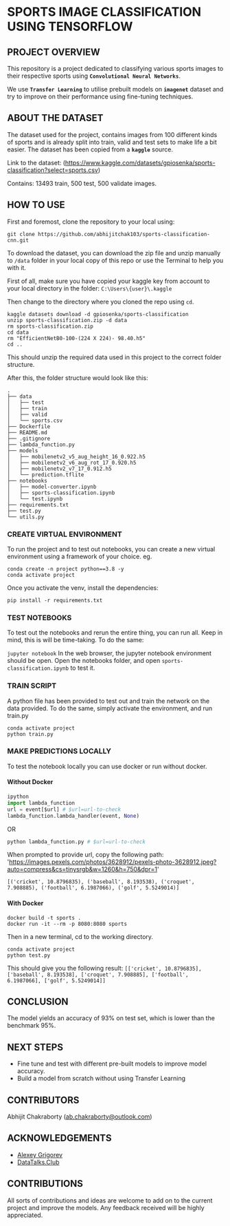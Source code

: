 # SPORTS IMAGE CLASSIFICATION USING TENSORFLOW

## PROJECT OVERVIEW

This repository is a project dedicated to classifying various sports images to their respective sports using __`Convolutional Neural Networks`__.

We use __`Transfer Learning`__ to utilise prebuilt models on __`imagenet`__ dataset and try to improve on their performance using fine-tuning techniques.

## ABOUT THE DATASET

The dataset used for the project, contains images from 100 different kinds of sports and is already split into train, valid and test sets to make life a bit easier. The dataset has been copied from a __`kaggle`__ source.

Link to the dataset: (https://www.kaggle.com/datasets/gpiosenka/sports-classification?select=sports.csv)

Contains: 13493 train, 500 test, 500 validate images.

## HOW TO USE

First and foremost, clone the repository to your local using:

`git clone https://github.com/abhijitchak103/sports-classification-cnn.git`

To download the dataset, you can download the zip file and unzip manually to `/data` folder in your local copy of this repo or use the Terminal to help you with it.

First of all, make sure you have copied your kaggle key from account to your local directory in the folder: 
`C:\Users\{user}\.kaggle`

Then change to the directory where you cloned the repo using `cd`.
```
kaggle datasets download -d gpiosenka/sports-classification
unzip sports-classification.zip -d data
rm sports-classification.zip
cd data
rm "EfficientNetB0-100-(224 X 224)- 98.40.h5"
cd ..
```

This should unzip the required data used in this project to the correct folder structure.

After this, the folder structure would look like this:
```
.
├── data
│   ├── test
│   ├── train
│   ├── valid
│   └── sports.csv
├── Dockerfile
├── README.md
├── .gitignore
├── lambda_function.py
├── models
│   ├── mobilenetv2_v5_aug_height_16_0.922.h5
│   ├── mobilenetv2_v6_aug_rot_17_0.920.h5
│   ├── mobilenetv2_v7_17_0.912.h5
│   └── prediction.tflite
├── notebooks
│   ├── model-converter.ipynb
│   ├── sports-classification.ipynb
│   └── test.ipynb
├── requirements.txt
├── test.py
└── utils.py
```

### CREATE VIRTUAL ENVIRONMENT

To run the project and to test out notebooks, you can create a new virtual environment using a framework of your choice. eg.
```
conda create -n project python==3.8 -y
conda activate project
```
Once you activate the venv, install the dependencies:
```
pip install -r requirements.txt
```

### TEST NOTEBOOKS

To test out the notebooks and rerun the entire thing, you can run all. Keep in mind, this is will be time-taking. 
To do the same:

`
jupyter notebook
`
In the web browser, the jupyter notebook environment should be open. Open the notebooks folder, and open `sports-classification.ipynb` to test it.

### TRAIN SCRIPT

A python file has been provided to test out and train the network on the data provided. To do the same, simply activate the environment, and run train.py

```
conda activate project
python train.py
```

### MAKE PREDICTIONS LOCALLY

To test the notebook locally you can use docker or run without docker.

#### Without Docker

```python
ipython
import lambda_function
url = event[$url] # $url=url-to-check
lambda_function.lambda_handler(event, None)
```
OR
```python
python lambda_function.py # $url=url-to-check
```
When prompted to provide url, copy the following path:
'https://images.pexels.com/photos/3628912/pexels-photo-3628912.jpeg?auto=compress&cs=tinysrgb&w=1260&h=750&dpr=1'

`
[('cricket', 10.8796835),
 ('baseball', 8.193538),
 ('croquet', 7.908885),
 ('football', 6.1987066),
 ('golf', 5.5249014)]
`

#### With Docker

```
docker build -t sports .
docker run -it --rm -p 8080:8080 sports
```
Then in a new terminal, cd to the working directory.
```
conda activate project
python test.py
```
This should give you the following result:
`[['cricket', 10.8796835],
 ['baseball', 8.193538],
 ['croquet', 7.908885],
 ['football', 6.1987066],
 ['golf', 5.5249014]]`

## CONCLUSION

The model yields an accuracy of 93% on test set, which is lower than the benchmark 95%. 

## NEXT STEPS

- Fine tune and test with different pre-built models to improve model accuracy.
- Build a model from scratch without using Transfer Learning

## CONTRIBUTORS

Abhijit Chakraborty (ab.chakraborty@outlook.com)

## ACKNOWLEDGEMENTS

- [Alexey Grigorev](https://github.com/alexeygrigorev)
- [DataTalks.Club](https://datatalks.club/)

## CONTRIBUTIONS

All sorts of contributions and ideas are welcome to add on to the current project and improve the models. Any feedback received will be highly appreciated.

